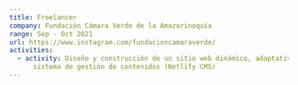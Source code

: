 ```yaml
---
title: Freelancer
company: Fundación Cámara Verde de la Amazorinoquía
range: Sep - Oct 2021
url: https://www.instagram.com/fundacioncamaraverde/
activities:
  - activity: Diseño y construcción de un sitio web dinámico, adaptativo y  con un
      sistema de gestión de contenidos (Netlify CMS)
---
```

